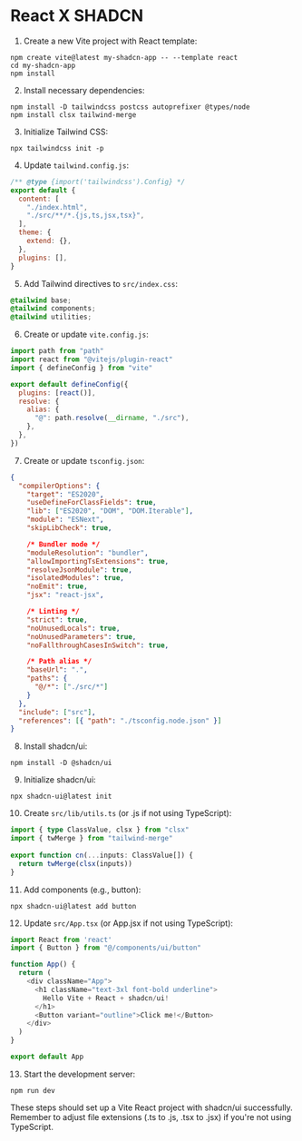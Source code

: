 # React X SHADCN
1. Create a new Vite project with React template:
```
npm create vite@latest my-shadcn-app -- --template react
cd my-shadcn-app
npm install
```

2. Install necessary dependencies:
```
npm install -D tailwindcss postcss autoprefixer @types/node
npm install clsx tailwind-merge
```

3. Initialize Tailwind CSS:
```
npx tailwindcss init -p
```

4. Update `tailwind.config.js`:

```javascript
/** @type {import('tailwindcss').Config} */
export default {
  content: [
    "./index.html",
    "./src/**/*.{js,ts,jsx,tsx}",
  ],
  theme: {
    extend: {},
  },
  plugins: [],
}

```

5. Add Tailwind directives to `src/index.css`:
```css
@tailwind base;
@tailwind components;
@tailwind utilities;
```

6. Create or update `vite.config.js`:

```javascript
import path from "path"
import react from "@vitejs/plugin-react"
import { defineConfig } from "vite"

export default defineConfig({
  plugins: [react()],
  resolve: {
    alias: {
      "@": path.resolve(__dirname, "./src"),
    },
  },
})

```

7. Create or update `tsconfig.json`:

```json
{
  "compilerOptions": {
    "target": "ES2020",
    "useDefineForClassFields": true,
    "lib": ["ES2020", "DOM", "DOM.Iterable"],
    "module": "ESNext",
    "skipLibCheck": true,

    /* Bundler mode */
    "moduleResolution": "bundler",
    "allowImportingTsExtensions": true,
    "resolveJsonModule": true,
    "isolatedModules": true,
    "noEmit": true,
    "jsx": "react-jsx",

    /* Linting */
    "strict": true,
    "noUnusedLocals": true,
    "noUnusedParameters": true,
    "noFallthroughCasesInSwitch": true,

    /* Path alias */
    "baseUrl": ".",
    "paths": {
      "@/*": ["./src/*"]
    }
  },
  "include": ["src"],
  "references": [{ "path": "./tsconfig.node.json" }]
}

```

8. Install shadcn/ui:
```
npm install -D @shadcn/ui
```

9. Initialize shadcn/ui:
```
npx shadcn-ui@latest init
```

10. Create `src/lib/utils.ts` (or .js if not using TypeScript):

```typescript
import { type ClassValue, clsx } from "clsx"
import { twMerge } from "tailwind-merge"
 
export function cn(...inputs: ClassValue[]) {
  return twMerge(clsx(inputs))
}

```

11. Add components (e.g., button):
```
npx shadcn-ui@latest add button
```

12. Update `src/App.tsx` (or App.jsx if not using TypeScript):

```typescript
import React from 'react'
import { Button } from "@/components/ui/button"

function App() {
  return (
    <div className="App">
      <h1 className="text-3xl font-bold underline">
        Hello Vite + React + shadcn/ui!
      </h1>
      <Button variant="outline">Click me!</Button>
    </div>
  )
}

export default App

```

13. Start the development server:
```
npm run dev
```

These steps should set up a Vite React project with shadcn/ui successfully. Remember to adjust file extensions (.ts to .js, .tsx to .jsx) if you're not using TypeScript.
